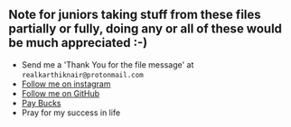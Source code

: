 ## Note for juniors taking stuff from these files partially or fully, doing any or all of these would be much appreciated :-)

- Send me a 'Thank You for the file message' at `realkarthiknair@protonmail.com`
- [Follow me on instagram](https://instagr.am/karthiknair.sh)
- [Follow me on GitHub](https://github.com/realKarthikNair)
- [Pay Bucks](https://coindrop.to/realkarthiknair)
- Pray for my success in life

